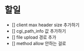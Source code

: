 # 할일
- [] client max header size 추가하기
- [] cgi_path_info 값 추가하기
- [] file upload 경로 추가
- [] method allow 안하는 걸로